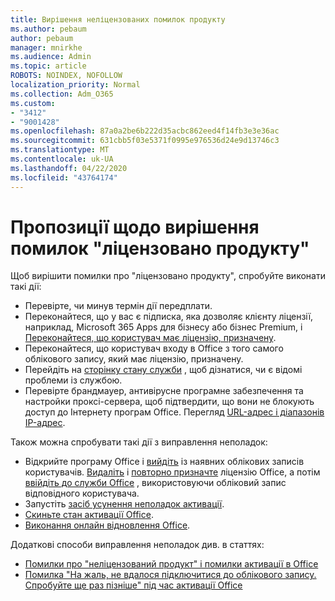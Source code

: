 ```yaml
---
title: Вирішення неліцензованих помилок продукту
ms.author: pebaum
author: pebaum
manager: mnirkhe
ms.audience: Admin
ms.topic: article
ROBOTS: NOINDEX, NOFOLLOW
localization_priority: Normal
ms.collection: Adm_O365
ms.custom:
- "3412"
- "9001428"
ms.openlocfilehash: 87a0a2be6b222d35acbc862eed4f14fb3e3e36ac
ms.sourcegitcommit: 631cbb5f03e5371f0995e976536d24e9d13746c3
ms.translationtype: MT
ms.contentlocale: uk-UA
ms.lasthandoff: 04/22/2020
ms.locfileid: "43764174"
---
```

# <a name="suggestions-for-solving-unlicensed-product-errors"></a>Пропозиції щодо вирішення помилок "ліцензовано продукту"

Щоб вирішити помилки про "ліцензовано продукту", спробуйте виконати такі дії:

- Перевірте, чи минув термін дії передплати.
- Переконайтеся, що у вас є підписка, яка дозволяє клієнту ліцензії, наприклад, Microsoft 365 Apps для бізнесу або бізнес Premium, і [Переконайтеся, що користувач має ліцензію, призначену](https://docs.microsoft.com/office365/admin/subscriptions-and-billing/assign-licenses-to-users). 
- Переконайтеся, що користувач входу в Office з того самого облікового запису, який має ліцензію, призначену.
- Перейдіть на [сторінку стану служби](https://docs.microsoft.com/office365/enterprise/view-service-health) , щоб дізнатися, чи є відомі проблеми із службою.
- Перевірте брандмауер, антивірусне програмне забезпечення та настройки проксі-сервера, щоб підтвердити, що вони не блокують доступ до Інтернету програм Office. Перегляд [URL-адрес і діапазонів IP-адрес](https://docs.microsoft.com/office365/enterprise/urls-and-ip-address-ranges).

Також можна спробувати такі дії з виправлення неполадок: 

- Відкрийте програму Office і [вийдіть](https://support.office.com/article/5a20dc11-47e9-4b6f-945d-478cb6d92071) із наявних облікових записів користувачів. [Видаліть](https://docs.microsoft.com/office365/admin/manage/remove-licenses-from-users) і [повторно призначте](https://docs.microsoft.com/office365/admin/manage/assign-licenses-to-users) ліцензію Office, а потім [ввійдіть до служби Office](https://support.office.com/article/628ea040-f265-49de-b986-be09c3ebf8a9) , використовуючи обліковий запис відповідного користувача.
- Запустіть [засіб усунення неполадок активації](https://aka.ms/SARA-OfficeActivation-Alchemy).
- [Скиньте стан активації Office](https://docs.microsoft.com/office365/troubleshoot/activation/reset-office-365-proplus-activation-state). 
- [Виконання онлайн відновлення Office](https://support.office.com/Article/7821d4b6-7c1d-4205-aa0e-a6b40c5bb88b).

Додаткові способи виправлення неполадок див. в статтях: 

- [Помилки про "неліцензований продукт" і помилки активації в Office](https://support.office.com/Article/0d23d3c0-c19c-4b2f-9845-5344fedc4380)
- [Помилка "На жаль, не вдалося підключитися до облікового запису. Спробуйте ще раз пізніше" під час активації Office](https://docs.microsoft.com/office/troubleshoot/activation-installation/issue-when-activate-office-from-office-365)